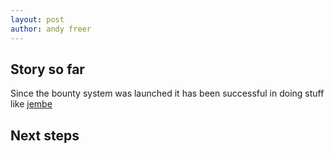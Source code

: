 ```yaml
---
layout: post
author: andy freer
---
```

## Story so far
Since the bounty system was launched it has been successful in doing stuff like [jembe](http://jembe.dashevo.io)

## Next steps